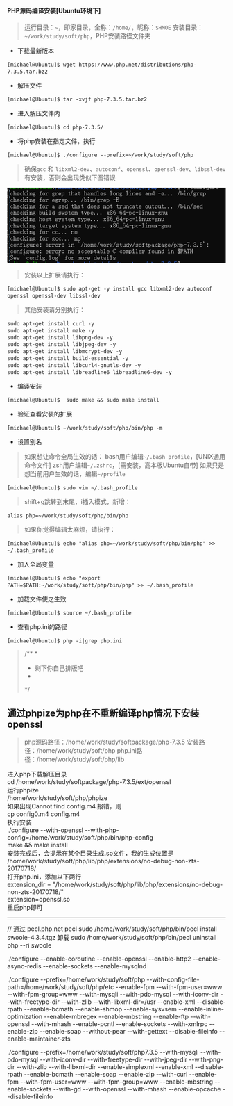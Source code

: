#### PHP源码编译安装[Ubuntu环境下]

> 运行目录：`~`，即家目录，全称：`/home/`，昵称：`$HMOE`
> 安装目录：`~/work/study/soft/php`，PHP安装路径文件夹

* 下载最新版本

```
[michael@Ubuntu]$ wget https://www.php.net/distributions/php-7.3.5.tar.bz2
```

* 解压文件

```
[michael@Ubuntu]$ tar -xvjf php-7.3.5.tar.bz2
```

* 进入解压文件内

```
[michael@Ubuntu]$ cd php-7.3.5/
```

* 将php安装在指定文件，执行

```
[michael@Ubuntu]$ ./configure --prefix=~/work/study/soft/php
```

> 确保`gcc` 和 `libxml2-dev`、`autoconf`、`openssl`、`openssl-dev`、`libssl-dev`有安装，否则会出现类似下图错误   

![](./image/1.png)

> 安装以上扩展请执行：

```
[michael@Ubuntu]$ sudo apt-get -y install gcc libxml2-dev autoconf openssl openssl-dev libssl-dev 
``` 

> 其他安装请分别执行：

```
sudo apt-get install curl -y
sudo apt-get install make -y
sudo apt-get install libpng-dev -y
sudo apt-get install libjpeg-dev -y
sudo apt-get install libmcrypt-dev -y
sudo apt-get install build-essential -y
sudo apt-get install libcurl4-gnutls-dev -y
sudo apt-get install libreadline6 libreadline6-dev -y
```

* 编译安装

```
[michael@Ubuntu]$  sudo make && sudo make install
```

* 验证查看安装的扩展

```
[michael@Ubuntu]$ ~/work/study/soft/php/bin/php -m
```
 
* 设置别名

> 如果想让命令全局生效的话：
> bash用户编辑`~/.bash_profile`，[UNIX通用命令文件]
> zsh用户编辑`~/.zshrc`，[需安装，高本版Ubuntu自带]
> 如果只是想当前用户生效的话，编辑`~/profile`

```
[michael@Ubuntu]$ sudo vim ~/.bash_profile
```

> shift+g跳转到末尾，i插入模式，新增：

```
alias php=~/work/study/soft/php/bin/php
```

> 如果你觉得编辑太麻烦，请执行：

```
[michael@Ubuntu]$ echo "alias php=~/work/study/soft/php/bin/php" >> ~/.bash_profile
```

* 加入全局变量
```
[michael@Ubuntu]$ echo "export PATH=$PATH:~/work/study/soft/php/bin/php" >> ~/.bash_profile
```

* 加载文件使之生效

```
[michael@Ubuntu]$ source ~/.bash_profile
```

* 查看php.ini的路径

```
[michael@Ubuntu]$ php -i|grep php.ini
```

> /**
>  *
>  * 剩下你自己排版吧
>  *
>  */

##  通过phpize为php在不重新编译php情况下安装openssl  
>php源码路径：/home/work/study/softpackage/php-7.3.5 
安装路径：/home/work/study/soft/php
php.ini路径：/home/work/study/soft/php/lib  

进入php下载解压目录  
cd /home/work/study/softpackage/php-7.3.5/ext/openssl  
运行phpize  
  /home/work/study/soft/php/phpize  
如果出现Cannot find config.m4.报错，则  
  cp config0.m4 config.m4  
执行安装  
./configure --with-openssl --with-php-config=/home/work/study/soft/php/bin/php-config  
make && make install  
安装完成后，会提示在某个目录生成.so文件，我的生成位置是  
/home/work/study/soft/php/lib/php/extensions/no-debug-non-zts-20170718/  
打开php.ini，添加以下两行  
extension_dir = "/home/work/study/soft/php/lib/php/extensions/no-debug-non-zts-20170718/"  
extension=openssl.so  
重启php即可  


-------- 
 // 通过 pecl.php.net  pecl
sudo /home/work/study/soft/php/bin/pecl  install swoole-4.3.4.tgz
卸载   sudo /home/work/study/soft/php/bin/pecl  uninstall                                       
php --ri swoole

  
  
  ./configure --enable-coroutine  --enable-openssl   --enable-http2   --enable-async-redis  --enable-sockets  --enable-mysqlnd
  
  
  
  ./configure --prefix=/home/work/study/soft/php  --with-config-file-path=/home/work/study/soft/php/etc --enable-fpm --with-fpm-user=www --with-fpm-group=www --with-mysqli --with-pdo-mysql --with-iconv-dir --with-freetype-dir --with-zlib --with-libxml-dir=/usr --enable-xml --disable-rpath --enable-bcmath --enable-shmop --enable-sysvsem --enable-inline-optimization  --enable-mbregex --enable-mbstring  --enable-ftp --with-openssl --with-mhash --enable-pcntl --enable-sockets --with-xmlrpc --enable-zip --enable-soap --without-pear --with-gettext --disable-fileinfo --enable-maintainer-zts 
  

./configure --prefix=/home/work/study/soft/php7.3.5 --with-mysqli --with-pdo-mysql --with-iconv-dir --with-freetype-dir --with-jpeg-dir --with-png-dir --with-zlib --with-libxml-dir --enable-simplexml --enable-xml --disable-rpath --enable-bcmath --enable-soap --enable-zip --with-curl --enable-fpm --with-fpm-user=www --with-fpm-group=www --enable-mbstring --enable-sockets --with-gd --with-openssl --with-mhash --enable-opcache --disable-fileinfo


